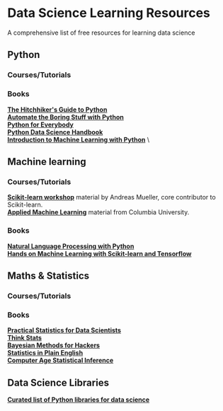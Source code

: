 # Data Science Learning Resources

A comprehensive list of free resources for learning data science

## Python

### Courses/Tutorials

### Books

**[The Hitchhiker's Guide to Python](https://docs.python-guide.org)** \
**[Automate the Boring Stuff with Python](https://automatetheboringstuff.com/2e/chapter1/)** \
**[Python for Everybody](https://www.py4e.com/book.php)** \
**[Python Data Science Handbook](https://jakevdp.github.io/PythonDataScienceHandbook/)** \
**[Introduction to Machine Learning with Python](http://noracook.io/Books/Python/introductiontomachinelearningwithpython.pdf)** \

## Machine learning

### Courses/Tutorials

**[Scikit-learn workshop](https://www.example.com)** material by Andreas Mueller, core contributor to Scikit-learn.\
**[Applied Machine Learning](https://github.com/amueller/COMS4995-s19)** material from Columbia University.

### Books
**[Natural Language Processing with Python](http://www.nltk.org/book_1ed/)** \
**[Hands on Machine Learning with Scikit-learn and Tensorflow](http://index-of.es/Varios-2/Hands%20on%20Machine%20Learning%20with%20Scikit%20Learn%20and%20Tensorflow.pdf)**


## Maths & Statistics

### Courses/Tutorials

### Books

**[Practical Statistics for Data Scientists](http://www.gbv.de/dms/ilmenau/toc/875077277.PDF)** \
**[Think Stats](https://greenteapress.com/thinkstats/)** \
**[Bayesian Methods for Hackers](https://github.com/CamDavidsonPilon/Probabilistic-Programming-and-Bayesian-Methods-for-Hackers)** \
**[Statistics in Plain English](https://www.book2look.com/embed/9781317526988)** \
**[Computer Age Statistical Inference](https://web.stanford.edu/~hastie/CASI_files/PDF/casi.pdf)**

## Data Science Libraries

**[Curated list of Python libraries for data science](https://github.com/krzjoa/awesome-python-data-science)**
